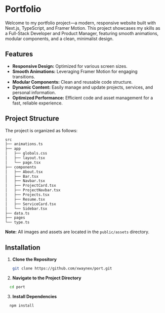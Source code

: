# Portfolio

Welcome to my portfolio project—a modern, responsive website built with Next.js, TypeScript, and Framer Motion. This project showcases my skills as a Full-Stack Developer and Product Manager, featuring smooth animations, modular components, and a clean, minimalist design.

## Features

- **Responsive Design:** Optimized for various screen sizes.
- **Smooth Animations:** Leveraging Framer Motion for engaging transitions.
- **Modular Components:** Clean and reusable code structure.
- **Dynamic Content:** Easily manage and update projects, services, and personal information.
- **Optimized Performance:** Efficient code and asset management for a fast, reliable experience.

## Project Structure

The project is organized as follows:

```bash
src
├── animations.ts
├── app
│   ├── globals.css
│   ├── layout.tsx
│   └── page.tsx
├── components
│   ├── About.tsx
│   ├── Bar.tsx
│   ├── Navbar.tsx
│   ├── ProjectCard.tsx
│   ├── ProjectNavbar.tsx
│   ├── Projects.tsx
│   ├── Resume.tsx
│   ├── ServiceCard.tsx
│   └── Sidebar.tsx
├── data.ts
├── pages
└── type.ts
```

**Note:** All images and assets are located in the `public/assets` directory.

## Installation

1. **Clone the Repository**

   ```bash
   git clone https://github.com/xwaynex/port.git
   ```

2. **Navigate to the Project Directory**

```bash
  cd port
```

3. **Install Dependencies**
```bash
  npm install
```